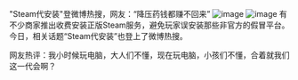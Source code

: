 "Steam代安装"登微博热搜，网友：“降压药钱都赚不回来”
![image](https://img.pub/file/e0009649973f4342463f1.jpg)
![image](https://img.m.mw/file/4e01904012e2d60da1c24.jpg)
有不少商家推出收费安装正版Steam服务，避免玩家误安装那些非官方的假冒平台。今日，相关话题“Steam代安装”也登上了微博热搜。

网友热评：我小时候玩电脑，大人们不懂，现在玩电脑，小孩们不懂，合着就我们这一代会啊？
